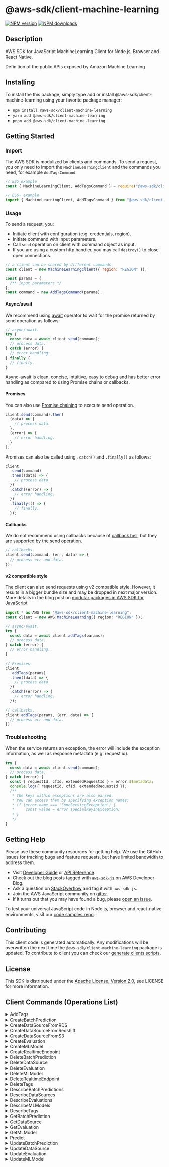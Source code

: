 <!-- generated file, do not edit directly -->

# @aws-sdk/client-machine-learning

[![NPM version](https://img.shields.io/npm/v/@aws-sdk/client-machine-learning/latest.svg)](https://www.npmjs.com/package/@aws-sdk/client-machine-learning)
[![NPM downloads](https://img.shields.io/npm/dm/@aws-sdk/client-machine-learning.svg)](https://www.npmjs.com/package/@aws-sdk/client-machine-learning)

## Description

AWS SDK for JavaScript MachineLearning Client for Node.js, Browser and React Native.

Definition of the public APIs
exposed by Amazon Machine Learning

## Installing

To install the this package, simply type add or install @aws-sdk/client-machine-learning
using your favorite package manager:

- `npm install @aws-sdk/client-machine-learning`
- `yarn add @aws-sdk/client-machine-learning`
- `pnpm add @aws-sdk/client-machine-learning`

## Getting Started

### Import

The AWS SDK is modulized by clients and commands.
To send a request, you only need to import the `MachineLearningClient` and
the commands you need, for example `AddTagsCommand`:

```js
// ES5 example
const { MachineLearningClient, AddTagsCommand } = require("@aws-sdk/client-machine-learning");
```

```ts
// ES6+ example
import { MachineLearningClient, AddTagsCommand } from "@aws-sdk/client-machine-learning";
```

### Usage

To send a request, you:

- Initiate client with configuration (e.g. credentials, region).
- Initiate command with input parameters.
- Call `send` operation on client with command object as input.
- If you are using a custom http handler, you may call `destroy()` to close open connections.

```js
// a client can be shared by different commands.
const client = new MachineLearningClient({ region: "REGION" });

const params = {
  /** input parameters */
};
const command = new AddTagsCommand(params);
```

#### Async/await

We recommend using [await](https://developer.mozilla.org/en-US/docs/Web/JavaScript/Reference/Operators/await)
operator to wait for the promise returned by send operation as follows:

```js
// async/await.
try {
  const data = await client.send(command);
  // process data.
} catch (error) {
  // error handling.
} finally {
  // finally.
}
```

Async-await is clean, concise, intuitive, easy to debug and has better error handling
as compared to using Promise chains or callbacks.

#### Promises

You can also use [Promise chaining](https://developer.mozilla.org/en-US/docs/Web/JavaScript/Guide/Using_promises#chaining)
to execute send operation.

```js
client.send(command).then(
  (data) => {
    // process data.
  },
  (error) => {
    // error handling.
  }
);
```

Promises can also be called using `.catch()` and `.finally()` as follows:

```js
client
  .send(command)
  .then((data) => {
    // process data.
  })
  .catch((error) => {
    // error handling.
  })
  .finally(() => {
    // finally.
  });
```

#### Callbacks

We do not recommend using callbacks because of [callback hell](http://callbackhell.com/),
but they are supported by the send operation.

```js
// callbacks.
client.send(command, (err, data) => {
  // process err and data.
});
```

#### v2 compatible style

The client can also send requests using v2 compatible style.
However, it results in a bigger bundle size and may be dropped in next major version. More details in the blog post
on [modular packages in AWS SDK for JavaScript](https://aws.amazon.com/blogs/developer/modular-packages-in-aws-sdk-for-javascript/)

```ts
import * as AWS from "@aws-sdk/client-machine-learning";
const client = new AWS.MachineLearning({ region: "REGION" });

// async/await.
try {
  const data = await client.addTags(params);
  // process data.
} catch (error) {
  // error handling.
}

// Promises.
client
  .addTags(params)
  .then((data) => {
    // process data.
  })
  .catch((error) => {
    // error handling.
  });

// callbacks.
client.addTags(params, (err, data) => {
  // process err and data.
});
```

### Troubleshooting

When the service returns an exception, the error will include the exception information,
as well as response metadata (e.g. request id).

```js
try {
  const data = await client.send(command);
  // process data.
} catch (error) {
  const { requestId, cfId, extendedRequestId } = error.$$metadata;
  console.log({ requestId, cfId, extendedRequestId });
  /**
   * The keys within exceptions are also parsed.
   * You can access them by specifying exception names:
   * if (error.name === 'SomeServiceException') {
   *     const value = error.specialKeyInException;
   * }
   */
}
```

## Getting Help

Please use these community resources for getting help.
We use the GitHub issues for tracking bugs and feature requests, but have limited bandwidth to address them.

- Visit [Developer Guide](https://docs.aws.amazon.com/sdk-for-javascript/v3/developer-guide/welcome.html)
  or [API Reference](https://docs.aws.amazon.com/AWSJavaScriptSDK/v3/latest/index.html).
- Check out the blog posts tagged with [`aws-sdk-js`](https://aws.amazon.com/blogs/developer/tag/aws-sdk-js/)
  on AWS Developer Blog.
- Ask a question on [StackOverflow](https://stackoverflow.com/questions/tagged/aws-sdk-js) and tag it with `aws-sdk-js`.
- Join the AWS JavaScript community on [gitter](https://gitter.im/aws/aws-sdk-js-v3).
- If it turns out that you may have found a bug, please [open an issue](https://github.com/aws/aws-sdk-js-v3/issues/new/choose).

To test your universal JavaScript code in Node.js, browser and react-native environments,
visit our [code samples repo](https://github.com/aws-samples/aws-sdk-js-tests).

## Contributing

This client code is generated automatically. Any modifications will be overwritten the next time the `@aws-sdk/client-machine-learning` package is updated.
To contribute to client you can check our [generate clients scripts](https://github.com/aws/aws-sdk-js-v3/tree/main/scripts/generate-clients).

## License

This SDK is distributed under the
[Apache License, Version 2.0](http://www.apache.org/licenses/LICENSE-2.0),
see LICENSE for more information.

## Client Commands (Operations List)

<details>
<summary>
AddTags
</summary>

[Command API Reference](https://docs.aws.amazon.com/AWSJavaScriptSDK/v3/latest/clients/client-machine learning/classes/addtagscommand.html) / [Input](https://docs.aws.amazon.com/AWSJavaScriptSDK/v3/latest/clients/client-machine learning/interfaces/addtagscommandinput.html) / [Output](https://docs.aws.amazon.com/AWSJavaScriptSDK/v3/latest/clients/client-machine learning/interfaces/addtagscommandoutput.html)

</details>
<details>
<summary>
CreateBatchPrediction
</summary>

[Command API Reference](https://docs.aws.amazon.com/AWSJavaScriptSDK/v3/latest/clients/client-machine learning/classes/createbatchpredictioncommand.html) / [Input](https://docs.aws.amazon.com/AWSJavaScriptSDK/v3/latest/clients/client-machine learning/interfaces/createbatchpredictioncommandinput.html) / [Output](https://docs.aws.amazon.com/AWSJavaScriptSDK/v3/latest/clients/client-machine learning/interfaces/createbatchpredictioncommandoutput.html)

</details>
<details>
<summary>
CreateDataSourceFromRDS
</summary>

[Command API Reference](https://docs.aws.amazon.com/AWSJavaScriptSDK/v3/latest/clients/client-machine learning/classes/createdatasourcefromrdscommand.html) / [Input](https://docs.aws.amazon.com/AWSJavaScriptSDK/v3/latest/clients/client-machine learning/interfaces/createdatasourcefromrdscommandinput.html) / [Output](https://docs.aws.amazon.com/AWSJavaScriptSDK/v3/latest/clients/client-machine learning/interfaces/createdatasourcefromrdscommandoutput.html)

</details>
<details>
<summary>
CreateDataSourceFromRedshift
</summary>

[Command API Reference](https://docs.aws.amazon.com/AWSJavaScriptSDK/v3/latest/clients/client-machine learning/classes/createdatasourcefromredshiftcommand.html) / [Input](https://docs.aws.amazon.com/AWSJavaScriptSDK/v3/latest/clients/client-machine learning/interfaces/createdatasourcefromredshiftcommandinput.html) / [Output](https://docs.aws.amazon.com/AWSJavaScriptSDK/v3/latest/clients/client-machine learning/interfaces/createdatasourcefromredshiftcommandoutput.html)

</details>
<details>
<summary>
CreateDataSourceFromS3
</summary>

[Command API Reference](https://docs.aws.amazon.com/AWSJavaScriptSDK/v3/latest/clients/client-machine learning/classes/createdatasourcefroms3command.html) / [Input](https://docs.aws.amazon.com/AWSJavaScriptSDK/v3/latest/clients/client-machine learning/interfaces/createdatasourcefroms3commandinput.html) / [Output](https://docs.aws.amazon.com/AWSJavaScriptSDK/v3/latest/clients/client-machine learning/interfaces/createdatasourcefroms3commandoutput.html)

</details>
<details>
<summary>
CreateEvaluation
</summary>

[Command API Reference](https://docs.aws.amazon.com/AWSJavaScriptSDK/v3/latest/clients/client-machine learning/classes/createevaluationcommand.html) / [Input](https://docs.aws.amazon.com/AWSJavaScriptSDK/v3/latest/clients/client-machine learning/interfaces/createevaluationcommandinput.html) / [Output](https://docs.aws.amazon.com/AWSJavaScriptSDK/v3/latest/clients/client-machine learning/interfaces/createevaluationcommandoutput.html)

</details>
<details>
<summary>
CreateMLModel
</summary>

[Command API Reference](https://docs.aws.amazon.com/AWSJavaScriptSDK/v3/latest/clients/client-machine learning/classes/createmlmodelcommand.html) / [Input](https://docs.aws.amazon.com/AWSJavaScriptSDK/v3/latest/clients/client-machine learning/interfaces/createmlmodelcommandinput.html) / [Output](https://docs.aws.amazon.com/AWSJavaScriptSDK/v3/latest/clients/client-machine learning/interfaces/createmlmodelcommandoutput.html)

</details>
<details>
<summary>
CreateRealtimeEndpoint
</summary>

[Command API Reference](https://docs.aws.amazon.com/AWSJavaScriptSDK/v3/latest/clients/client-machine learning/classes/createrealtimeendpointcommand.html) / [Input](https://docs.aws.amazon.com/AWSJavaScriptSDK/v3/latest/clients/client-machine learning/interfaces/createrealtimeendpointcommandinput.html) / [Output](https://docs.aws.amazon.com/AWSJavaScriptSDK/v3/latest/clients/client-machine learning/interfaces/createrealtimeendpointcommandoutput.html)

</details>
<details>
<summary>
DeleteBatchPrediction
</summary>

[Command API Reference](https://docs.aws.amazon.com/AWSJavaScriptSDK/v3/latest/clients/client-machine learning/classes/deletebatchpredictioncommand.html) / [Input](https://docs.aws.amazon.com/AWSJavaScriptSDK/v3/latest/clients/client-machine learning/interfaces/deletebatchpredictioncommandinput.html) / [Output](https://docs.aws.amazon.com/AWSJavaScriptSDK/v3/latest/clients/client-machine learning/interfaces/deletebatchpredictioncommandoutput.html)

</details>
<details>
<summary>
DeleteDataSource
</summary>

[Command API Reference](https://docs.aws.amazon.com/AWSJavaScriptSDK/v3/latest/clients/client-machine learning/classes/deletedatasourcecommand.html) / [Input](https://docs.aws.amazon.com/AWSJavaScriptSDK/v3/latest/clients/client-machine learning/interfaces/deletedatasourcecommandinput.html) / [Output](https://docs.aws.amazon.com/AWSJavaScriptSDK/v3/latest/clients/client-machine learning/interfaces/deletedatasourcecommandoutput.html)

</details>
<details>
<summary>
DeleteEvaluation
</summary>

[Command API Reference](https://docs.aws.amazon.com/AWSJavaScriptSDK/v3/latest/clients/client-machine learning/classes/deleteevaluationcommand.html) / [Input](https://docs.aws.amazon.com/AWSJavaScriptSDK/v3/latest/clients/client-machine learning/interfaces/deleteevaluationcommandinput.html) / [Output](https://docs.aws.amazon.com/AWSJavaScriptSDK/v3/latest/clients/client-machine learning/interfaces/deleteevaluationcommandoutput.html)

</details>
<details>
<summary>
DeleteMLModel
</summary>

[Command API Reference](https://docs.aws.amazon.com/AWSJavaScriptSDK/v3/latest/clients/client-machine learning/classes/deletemlmodelcommand.html) / [Input](https://docs.aws.amazon.com/AWSJavaScriptSDK/v3/latest/clients/client-machine learning/interfaces/deletemlmodelcommandinput.html) / [Output](https://docs.aws.amazon.com/AWSJavaScriptSDK/v3/latest/clients/client-machine learning/interfaces/deletemlmodelcommandoutput.html)

</details>
<details>
<summary>
DeleteRealtimeEndpoint
</summary>

[Command API Reference](https://docs.aws.amazon.com/AWSJavaScriptSDK/v3/latest/clients/client-machine learning/classes/deleterealtimeendpointcommand.html) / [Input](https://docs.aws.amazon.com/AWSJavaScriptSDK/v3/latest/clients/client-machine learning/interfaces/deleterealtimeendpointcommandinput.html) / [Output](https://docs.aws.amazon.com/AWSJavaScriptSDK/v3/latest/clients/client-machine learning/interfaces/deleterealtimeendpointcommandoutput.html)

</details>
<details>
<summary>
DeleteTags
</summary>

[Command API Reference](https://docs.aws.amazon.com/AWSJavaScriptSDK/v3/latest/clients/client-machine learning/classes/deletetagscommand.html) / [Input](https://docs.aws.amazon.com/AWSJavaScriptSDK/v3/latest/clients/client-machine learning/interfaces/deletetagscommandinput.html) / [Output](https://docs.aws.amazon.com/AWSJavaScriptSDK/v3/latest/clients/client-machine learning/interfaces/deletetagscommandoutput.html)

</details>
<details>
<summary>
DescribeBatchPredictions
</summary>

[Command API Reference](https://docs.aws.amazon.com/AWSJavaScriptSDK/v3/latest/clients/client-machine learning/classes/describebatchpredictionscommand.html) / [Input](https://docs.aws.amazon.com/AWSJavaScriptSDK/v3/latest/clients/client-machine learning/interfaces/describebatchpredictionscommandinput.html) / [Output](https://docs.aws.amazon.com/AWSJavaScriptSDK/v3/latest/clients/client-machine learning/interfaces/describebatchpredictionscommandoutput.html)

</details>
<details>
<summary>
DescribeDataSources
</summary>

[Command API Reference](https://docs.aws.amazon.com/AWSJavaScriptSDK/v3/latest/clients/client-machine learning/classes/describedatasourcescommand.html) / [Input](https://docs.aws.amazon.com/AWSJavaScriptSDK/v3/latest/clients/client-machine learning/interfaces/describedatasourcescommandinput.html) / [Output](https://docs.aws.amazon.com/AWSJavaScriptSDK/v3/latest/clients/client-machine learning/interfaces/describedatasourcescommandoutput.html)

</details>
<details>
<summary>
DescribeEvaluations
</summary>

[Command API Reference](https://docs.aws.amazon.com/AWSJavaScriptSDK/v3/latest/clients/client-machine learning/classes/describeevaluationscommand.html) / [Input](https://docs.aws.amazon.com/AWSJavaScriptSDK/v3/latest/clients/client-machine learning/interfaces/describeevaluationscommandinput.html) / [Output](https://docs.aws.amazon.com/AWSJavaScriptSDK/v3/latest/clients/client-machine learning/interfaces/describeevaluationscommandoutput.html)

</details>
<details>
<summary>
DescribeMLModels
</summary>

[Command API Reference](https://docs.aws.amazon.com/AWSJavaScriptSDK/v3/latest/clients/client-machine learning/classes/describemlmodelscommand.html) / [Input](https://docs.aws.amazon.com/AWSJavaScriptSDK/v3/latest/clients/client-machine learning/interfaces/describemlmodelscommandinput.html) / [Output](https://docs.aws.amazon.com/AWSJavaScriptSDK/v3/latest/clients/client-machine learning/interfaces/describemlmodelscommandoutput.html)

</details>
<details>
<summary>
DescribeTags
</summary>

[Command API Reference](https://docs.aws.amazon.com/AWSJavaScriptSDK/v3/latest/clients/client-machine learning/classes/describetagscommand.html) / [Input](https://docs.aws.amazon.com/AWSJavaScriptSDK/v3/latest/clients/client-machine learning/interfaces/describetagscommandinput.html) / [Output](https://docs.aws.amazon.com/AWSJavaScriptSDK/v3/latest/clients/client-machine learning/interfaces/describetagscommandoutput.html)

</details>
<details>
<summary>
GetBatchPrediction
</summary>

[Command API Reference](https://docs.aws.amazon.com/AWSJavaScriptSDK/v3/latest/clients/client-machine learning/classes/getbatchpredictioncommand.html) / [Input](https://docs.aws.amazon.com/AWSJavaScriptSDK/v3/latest/clients/client-machine learning/interfaces/getbatchpredictioncommandinput.html) / [Output](https://docs.aws.amazon.com/AWSJavaScriptSDK/v3/latest/clients/client-machine learning/interfaces/getbatchpredictioncommandoutput.html)

</details>
<details>
<summary>
GetDataSource
</summary>

[Command API Reference](https://docs.aws.amazon.com/AWSJavaScriptSDK/v3/latest/clients/client-machine learning/classes/getdatasourcecommand.html) / [Input](https://docs.aws.amazon.com/AWSJavaScriptSDK/v3/latest/clients/client-machine learning/interfaces/getdatasourcecommandinput.html) / [Output](https://docs.aws.amazon.com/AWSJavaScriptSDK/v3/latest/clients/client-machine learning/interfaces/getdatasourcecommandoutput.html)

</details>
<details>
<summary>
GetEvaluation
</summary>

[Command API Reference](https://docs.aws.amazon.com/AWSJavaScriptSDK/v3/latest/clients/client-machine learning/classes/getevaluationcommand.html) / [Input](https://docs.aws.amazon.com/AWSJavaScriptSDK/v3/latest/clients/client-machine learning/interfaces/getevaluationcommandinput.html) / [Output](https://docs.aws.amazon.com/AWSJavaScriptSDK/v3/latest/clients/client-machine learning/interfaces/getevaluationcommandoutput.html)

</details>
<details>
<summary>
GetMLModel
</summary>

[Command API Reference](https://docs.aws.amazon.com/AWSJavaScriptSDK/v3/latest/clients/client-machine learning/classes/getmlmodelcommand.html) / [Input](https://docs.aws.amazon.com/AWSJavaScriptSDK/v3/latest/clients/client-machine learning/interfaces/getmlmodelcommandinput.html) / [Output](https://docs.aws.amazon.com/AWSJavaScriptSDK/v3/latest/clients/client-machine learning/interfaces/getmlmodelcommandoutput.html)

</details>
<details>
<summary>
Predict
</summary>

[Command API Reference](https://docs.aws.amazon.com/AWSJavaScriptSDK/v3/latest/clients/client-machine learning/classes/predictcommand.html) / [Input](https://docs.aws.amazon.com/AWSJavaScriptSDK/v3/latest/clients/client-machine learning/interfaces/predictcommandinput.html) / [Output](https://docs.aws.amazon.com/AWSJavaScriptSDK/v3/latest/clients/client-machine learning/interfaces/predictcommandoutput.html)

</details>
<details>
<summary>
UpdateBatchPrediction
</summary>

[Command API Reference](https://docs.aws.amazon.com/AWSJavaScriptSDK/v3/latest/clients/client-machine learning/classes/updatebatchpredictioncommand.html) / [Input](https://docs.aws.amazon.com/AWSJavaScriptSDK/v3/latest/clients/client-machine learning/interfaces/updatebatchpredictioncommandinput.html) / [Output](https://docs.aws.amazon.com/AWSJavaScriptSDK/v3/latest/clients/client-machine learning/interfaces/updatebatchpredictioncommandoutput.html)

</details>
<details>
<summary>
UpdateDataSource
</summary>

[Command API Reference](https://docs.aws.amazon.com/AWSJavaScriptSDK/v3/latest/clients/client-machine learning/classes/updatedatasourcecommand.html) / [Input](https://docs.aws.amazon.com/AWSJavaScriptSDK/v3/latest/clients/client-machine learning/interfaces/updatedatasourcecommandinput.html) / [Output](https://docs.aws.amazon.com/AWSJavaScriptSDK/v3/latest/clients/client-machine learning/interfaces/updatedatasourcecommandoutput.html)

</details>
<details>
<summary>
UpdateEvaluation
</summary>

[Command API Reference](https://docs.aws.amazon.com/AWSJavaScriptSDK/v3/latest/clients/client-machine learning/classes/updateevaluationcommand.html) / [Input](https://docs.aws.amazon.com/AWSJavaScriptSDK/v3/latest/clients/client-machine learning/interfaces/updateevaluationcommandinput.html) / [Output](https://docs.aws.amazon.com/AWSJavaScriptSDK/v3/latest/clients/client-machine learning/interfaces/updateevaluationcommandoutput.html)

</details>
<details>
<summary>
UpdateMLModel
</summary>

[Command API Reference](https://docs.aws.amazon.com/AWSJavaScriptSDK/v3/latest/clients/client-machine learning/classes/updatemlmodelcommand.html) / [Input](https://docs.aws.amazon.com/AWSJavaScriptSDK/v3/latest/clients/client-machine learning/interfaces/updatemlmodelcommandinput.html) / [Output](https://docs.aws.amazon.com/AWSJavaScriptSDK/v3/latest/clients/client-machine learning/interfaces/updatemlmodelcommandoutput.html)

</details>
